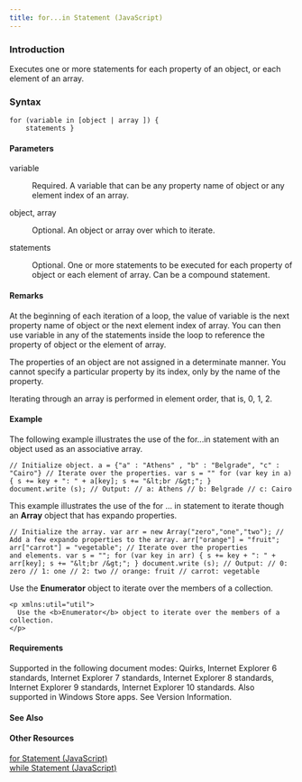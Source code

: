 ```yaml
---
title: for...in Statement (JavaScript)
---
```


### Introduction 

 Executes one or more statements for each property of an object, or each element of an array.

### Syntax 

```
for (variable in [object | array ]) { 
	statements }
```

#### Parameters 

<div id="sectionSection0" class="section" name="collapseableSection" style="" expanded="true">
  <dl class="authored">
    <dt>
      <span class="parameter" sdata="paramReference" xmlns:util="util">variable</span>
    </dt>
    <dd>
      <p xmlns:util="util">
        Required. A variable that can be any property name of <span class="parameter" sdata="paramReference">object</span> or any element index of an <span class="parameter" sdata=
        "paramReference">array</span>.
      </p>
    </dd>
    <dt>
      <span class="parameter" sdata="paramReference" xmlns:util="util">object</span>, <span class="parameter" sdata="paramReference" xmlns:util="util">array</span>
    </dt>
    <dd>
      <p xmlns:util="util">
        Optional. An object or array over which to iterate.
      </p>
    </dd>
    <dt>
      <span class="parameter" sdata="paramReference" xmlns:util="util">statements</span>
    </dt>
    <dd>
      <p xmlns:util="util">
        Optional. One or more statements to be executed for each property of <span class="parameter" sdata="paramReference">object</span> or each element of <span class="parameter" sdata=
        "paramReference">array</span>. Can be a compound statement.
      </p>
    </dd>
  </dl>
</div>

#### Remarks 

<div id="languageReferenceRemarksSection" class="section" name="collapseableSection" style="">
  <p xmlns:util="util">
    At the beginning of each iteration of a loop, the value of <span class="parameter" sdata="paramReference">variable</span> is the next property name of <span class="parameter" sdata=
    "paramReference">object</span> or the next element index of <span class="parameter" sdata="paramReference">array</span>. You can then use <span class="parameter" sdata=
    "paramReference">variable</span> in any of the statements inside the loop to reference the property of <span class="parameter" sdata="paramReference">object</span> or the element of <span class=
    "parameter" sdata="paramReference">array</span>.
  </p>
  <p xmlns:util="util">
    The properties of an object are not assigned in a determinate manner. You cannot specify a particular property by its index, only by the name of the property.
  </p>
  <p xmlns:util="util">
    Iterating through an array is performed in element order, that is, 0, 1, 2.
  </p>
</div>

#### Example 

<p xmlns:util="util">
  The following example illustrates the use of the <span sdata="langKeyword" value="for...in"><span class="keyword">for...in</span></span> statement with an object used as an associative array.
</p>

```
// Initialize object. a = {"a" : "Athens" , "b" : "Belgrade", "c" : "Cairo"} // Iterate over the properties. var s = "" for (var key in a) { s += key + ": " + a[key]; s += "&lt;br /&gt;"; }
document.write (s); // Output: // a: Athens // b: Belgrade // c: Cairo
```

<p xmlns:util="util">
  This example illustrates the use of the <span sdata="langKeyword" value="for ... in"><span class="keyword">for ... in</span></span> statement to iterate though an <b>Array</b> object that has
  expando properties.
</p>

```
// Initialize the array. var arr = new Array("zero","one","two"); // Add a few expando properties to the array. arr["orange"] = "fruit"; arr["carrot"] = "vegetable"; // Iterate over the properties
and elements. var s = ""; for (var key in arr) { s += key + ": " + arr[key]; s += "&lt;br /&gt;"; } document.write (s); // Output: // 0: zero // 1: one // 2: two // orange: fruit // carrot: vegetable
```

<p xmlns:util="util">
  Use the <b>Enumerator</b> object to iterate over the members of a collection.
</p>

```
<p xmlns:util="util">
  Use the <b>Enumerator</b> object to iterate over the members of a collection.
</p>
```

#### Requirements 

<div id="requirementsTitleSection" class="section" name="collapseableSection" style="">
  <p xmlns:util="util"></p>
  <p>
    Supported in the following document modes: Quirks, Internet Explorer 6 standards, Internet Explorer 7 standards, Internet Explorer 8 standards, Internet Explorer 9 standards, Internet Explorer 10
    standards. Also supported in Windows Store apps. See Version Information.
  </p>
</div>

#### See Also 

<div id="seeAlsoSection" class="section" name="collapseableSection" style="">
  <h4 class="subHeading">
    Other Resources
  </h4>
  <div class="seeAlsoStyle">
    <span sdata="link" xmlns:util="util"><a href="bae0ec40-152e-43f3-969b-3696489ec5c4.htm">for Statement (JavaScript)</a></span>
  </div>
  <div class="seeAlsoStyle">
    <span sdata="link" xmlns:util="util"><a href="d63777cf-0e1a-4555-8d3a-334381001f48.htm">while Statement (JavaScript)</a></span>
  </div>
</div>

